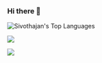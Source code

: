  ### Hi there 👋

![Sivothajan's Top Languages](https://gh.readme.stats.sivothajan.me/api/top-langs/?username=Sivothajan&theme=dark&show_icons=true&hide_border=true&layout=compact)

![](https://komarev.com/ghpvc/?username=Sivothajan&style=flat-square)

![](https://hit.yhype.me/github/profile?user_id=84649236)
